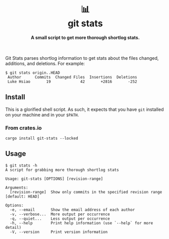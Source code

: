 <h1 align="center">
    📊<br>
    git stats
</h1>

<div align="center">
    <strong>A small script to get more thorough shortlog stats.</strong>
</div>
<br>
<br>

Git Stats parses shortlog information to get stats about the files changed, additions, and
deletions. For example:

    $ git stats origin..HEAD
     Author      Commits  Changed Files  Insertions  Deletions
     Luke Hsiao       19             42       +2816       -252


## Install

This is a glorified shell script. As such, it expects that you have `git` installed on your machine
and in your `$PATH`.

### From crates.io

```
cargo install git-stats --locked
```

## Usage

```
$ git stats -h
A script for grabbing more thorough shortlog stats

Usage: git-stats [OPTIONS] [revision-range]

Arguments:
  [revision-range]  Show only commits in the specified revision range [default: HEAD]

Options:
  -e, --email       Show the email address of each author
  -v, --verbose...  More output per occurrence
  -q, --quiet...    Less output per occurrence
  -h, --help        Print help information (use `--help` for more detail)
  -V, --version     Print version information
```
